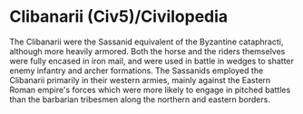 # Clibanarii (Civ5)/Civilopedia

The Clibanarii were the Sassanid equivalent of the Byzantine cataphracti, although more heavily armored. Both the horse and the riders themselves were fully encased in iron mail, and were used in battle in wedges to shatter enemy infantry and archer formations. The Sassanids employed the Clibanarii primarily in their western armies, mainly against the Eastern Roman empire's forces which were more likely to engage in pitched battles than the barbarian tribesmen along the northern and eastern borders.